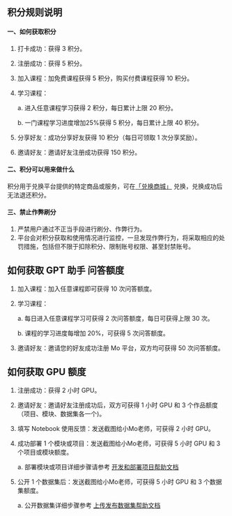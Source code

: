 ## 积分规则说明

#### 一、如何获取积分

1. 打卡成功：获得 3 积分。

2. 注册成功：获得 5 积分。

3. 加入课程：加免费课程获得 5 积分，购买付费课程获得 10 积分。

4. 学习课程：
   
   a. 进入任意课程学习获得 2 积分，每日累计上限 20 积分。
   
   b. 一门课程学习进度增加25%获得 5 积分，每日累计上限 40 积分。

5. 分享好友：成功分享好友获得 10 积分（每日可领取 1 次分享奖励）。

6. 邀请好友：邀请好友注册成功获得 150 积分。

#### 二、积分可以用来做什么

积分用于兑换平台提供的特定商品或服务，可在[「兑换商城」](https://momodel.cn/event) 兑换，兑换成功后无法退还积分。

#### 三、禁止作弊刷分

1. 严禁用户通过不正当手段进行刷分、作弊行为。
2. 平台会对积分获取和使用情况进行监控，一旦发现作弊行为，将采取相应的处罚措施，包括但不限于扣除积分、限制账号权限、甚至封禁账号。

## 如何获取 GPT 助手 问答额度

1. 加入课程：加入任意课程即可获得 10 次问答额度。

2. 学习课程：
   
   a. 每日进入任意课程学习可获得 2 次问答额度，每日可获得上限 30 次。
   
   b. 课程的学习进度每增加 20%，可获得 5 次问答额度。

3. 邀请好友：邀请您的好友成功注册 Mo 平台，双方均可获得 50 次问答额度。

## 如何获取 GPU 额度

1. 注册成功：获得 2 小时 GPU。

2. 邀请好友：邀请好友注册成功后，双方可获得 1 小时 GPU 和 3 个作品额度（项目、模块、数据集各一个)。

3. 填写 Notebook 使用反馈：发送截图给小Mo老师，可获得 2 小时 GPU。

4. 成功部署 1 个模块或项目：发送截图给小Mo老师，可获得 5 小时 GPU 和 3 个项目或模块额度。
   
   a. 部署模块或项目详细步骤请参考  [开发和部署项目帮助文档](https://momodel.cn/docs/#/zh-cn/%E5%BC%80%E5%8F%91%E5%92%8C%E9%83%A8%E7%BD%B2%E9%A1%B9%E7%9B%AE)

5. 公开 1 个数据集后：发送截图给小Mo老师，可获得 5 小时 GPU 和 3 个数据集额度。
   
   a. 公开数据集详细步骤参考 [上传发布数据集帮助文档](https://momodel.cn/docs/#/zh-cn/%E4%B8%8A%E4%BC%A0%E5%8F%91%E5%B8%83%E6%95%B0%E6%8D%AE%E9%9B%86)
